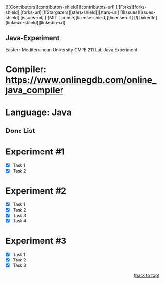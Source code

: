 <div id="top"></div>

[![Contributors][contributors-shield]][contributors-url]
[![Forks][forks-shield]][forks-url]
[![Stargazers][stars-shield]][stars-url]
[![Issues][issues-shield]][issues-url]
[![MIT License][license-shield]][license-url]
[![LinkedIn][linkedin-shield]][linkedin-url]

## Java-Experiment
Eastern Mediterranean University CMPE 211 Lab Java Experiment

# Compiler: https://www.onlinegdb.com/online_java_compiler
# Language: Java

## Done List

# Experiment #1
- [x] Task 1
- [x] Task 2

# Experiment #2
- [x] Task 1
- [x] Task 2
- [x] Task 3
- [x] Task 4

# Experiment #3
- [x] Task 1
- [x] Task 2
- [x] Task 3

<p align="right">(<a href="#top">back to top</a>)</p>

